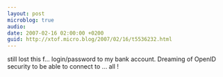 ```yaml
---
layout: post
microblog: true
audio: 
date: 2007-02-16 02:00:00 +0200
guid: http://xtof.micro.blog/2007/02/16/t5536232.html
---
```

still lost this f... login/password to my bank account. Dreaming of OpenID security to be able to connect to ... all !   
